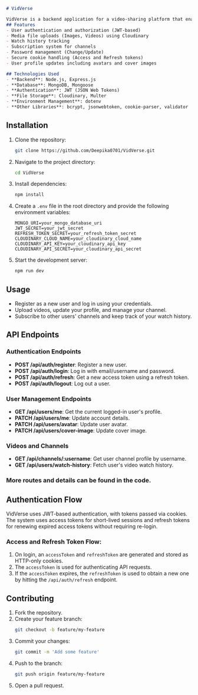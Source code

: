 
```markdown
# VidVerse

VidVerse is a backend application for a video-sharing platform that enables users to upload, share, and interact with video content. It incorporates secure user authentication, media storage on Cloudinary, and token-based access control.
## Features
- User authentication and authorization (JWT-based)
- Media file uploads (Images, Videos) using Cloudinary
- Watch history tracking
- Subscription system for channels
- Password management (Change/Update)
- Secure cookie handling (Access and Refresh tokens)
- User profile updates including avatars and cover images

## Technologies Used
- **Backend**: Node.js, Express.js
- **Database**: MongoDB, Mongoose
- **Authentication**: JWT (JSON Web Tokens)
- **File Storage**: Cloudinary, Multer
- **Environment Management**: dotenv
- **Other Libraries**: bcrypt, jsonwebtoken, cookie-parser, validator
```
## Installation

1. Clone the repository:
   ```bash
   git clone https://github.com/Deepika0701/VidVerse.git
   ```

2. Navigate to the project directory:
   ```bash
   cd VidVerse
   ```

3. Install dependencies:
   ```bash
   npm install
   ```

4. Create a `.env` file in the root directory and provide the following environment variables:
   ```env
   MONGO_URI=your_mongo_database_uri
   JWT_SECRET=your_jwt_secret
   REFRESH_TOKEN_SECRET=your_refresh_token_secret
   CLOUDINARY_CLOUD_NAME=your_cloudinary_cloud_name
   CLOUDINARY_API_KEY=your_cloudinary_api_key
   CLOUDINARY_API_SECRET=your_cloudinary_api_secret
   ```

5. Start the development server:
   ```bash
   npm run dev
   ```

## Usage

- Register as a new user and log in using your credentials.
- Upload videos, update your profile, and manage your channel.
- Subscribe to other users' channels and keep track of your watch history.

## API Endpoints

### Authentication Endpoints
- **POST /api/auth/register**: Register a new user.
- **POST /api/auth/login**: Log in with email/username and password.
- **POST /api/auth/refresh**: Get a new access token using a refresh token.
- **POST /api/auth/logout**: Log out a user.

### User Management Endpoints
- **GET /api/users/me**: Get the current logged-in user's profile.
- **PATCH /api/users/me**: Update account details.
- **PATCH /api/users/avatar**: Update user avatar.
- **PATCH /api/users/cover-image**: Update cover image.

### Videos and Channels
- **GET /api/channels/:username**: Get user channel profile by username.
- **GET /api/users/watch-history**: Fetch user's video watch history.

### More routes and details can be found in the code.

## Authentication Flow

VidVerse uses JWT-based authentication, with tokens passed via cookies. The system uses access tokens for short-lived sessions and refresh tokens for renewing expired access tokens without requiring re-login.

### Access and Refresh Token Flow:
1. On login, an `accessToken` and `refreshToken` are generated and stored as HTTP-only cookies.
2. The `accessToken` is used for authenticating API requests.
3. If the `accessToken` expires, the `refreshToken` is used to obtain a new one by hitting the `/api/auth/refresh` endpoint.

## Contributing

1. Fork the repository.
2. Create your feature branch:
   ```bash
   git checkout -b feature/my-feature
   ```
3. Commit your changes:
   ```bash
   git commit -m 'Add some feature'
   ```
4. Push to the branch:
   ```bash
   git push origin feature/my-feature
   ```
5. Open a pull request.



